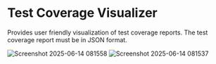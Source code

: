 # Test Coverage Visualizer
Provides user friendly visualization of test coverage reports. The test coverage report must be in JSON format.

![Screenshot 2025-06-14 081558](https://github.com/user-attachments/assets/776f6420-61e7-4381-b495-081852a89748)
![Screenshot 2025-06-14 081537](https://github.com/user-attachments/assets/90db1f90-f3b5-423d-85ba-e1a615e8eefa)
